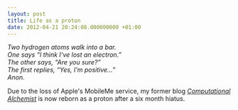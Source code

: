```yaml
---
layout: post
title: Life as a proton
date: 2012-04-21 20:24:08.000000000 +01:00
---
```

<p><em>Two hydrogen atoms walk into a bar.</em><br />
<em>One says “I think I’ve lost an electron.”</em><br />
<em>The other says, “Are you sure?”</em><br />
<em>The first replies, “Yes, I’m positive…”</em><br />
<em>Anon.</em></p>
<p>Due to the loss of Apple's MobileMe service, my former blog <em><a href="http://web.me.com/aronwalsh">Computational Alchemist</a></em> is now reborn as a proton after a six month hiatus.</p>
